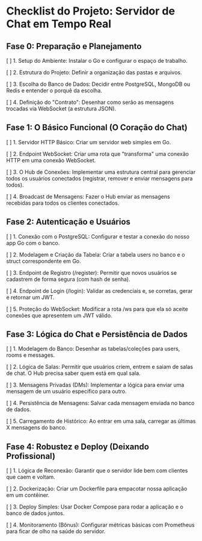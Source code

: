 # Checklist do Projeto: Servidor de Chat em Tempo Real

## Fase 0: Preparação e Planejamento

[ ] 1. Setup do Ambiente: Instalar o Go e configurar o espaço de trabalho.

[ ] 2. Estrutura do Projeto: Definir a organização das pastas e arquivos.

[ ] 3. Escolha do Banco de Dados: Decidir entre PostgreSQL, MongoDB ou Redis e entender o porquê da escolha.

[ ] 4. Definição do "Contrato": Desenhar como serão as mensagens trocadas via WebSocket (a estrutura JSON).

## Fase 1: O Básico Funcional (O Coração do Chat)

[ ] 1. Servidor HTTP Básico: Criar um servidor web simples em Go.

[ ] 2. Endpoint WebSocket: Criar uma rota que "transforma" uma conexão HTTP em uma conexão WebSocket.

[ ] 3. O Hub de Conexões: Implementar uma estrutura central para gerenciar todos os usuários conectados (registrar, remover e enviar mensagens para todos).

[ ] 4. Broadcast de Mensagens: Fazer o Hub enviar as mensagens recebidas para todos os clientes conectados.

## Fase 2: Autenticação e Usuários

[ ] 1. Conexão com o PostgreSQL: Configurar e testar a conexão do nosso app Go com o banco.

[ ] 2. Modelagem e Criação da Tabela: Criar a tabela users no banco e o struct correspondente em Go.

[ ] 3. Endpoint de Registro (/register): Permitir que novos usuários se cadastrem de forma segura (com hash de senha).

[ ] 4. Endpoint de Login (/login): Validar as credenciais e, se corretas, gerar e retornar um JWT.

[ ] 5. Proteção do WebSocket: Modificar a rota /ws para que ela só aceite conexões que apresentem um JWT válido.

## Fase 3: Lógica do Chat e Persistência de Dados

[ ] 1. Modelagem do Banco: Desenhar as tabelas/coleções para users, rooms e messages.

[ ] 2. Lógica de Salas: Permitir que usuários criem, entrem e saiam de salas de chat. O Hub precisa saber quem está em qual sala.

[ ] 3. Mensagens Privadas (DMs): Implementar a lógica para enviar uma mensagem de um usuário específico para outro.

[ ] 4. Persistência de Mensagens: Salvar cada mensagem enviada no banco de dados.

[ ] 5. Carregamento de Histórico: Ao entrar em uma sala, carregar as últimas X mensagens do banco.

## Fase 4: Robustez e Deploy (Deixando Profissional)

[ ] 1. Lógica de Reconexão: Garantir que o servidor lide bem com clientes que caem e voltam.

[ ] 2. Dockerização: Criar um Dockerfile para empacotar nossa aplicação em um contêiner.

[ ] 3. Deploy Simples: Usar Docker Compose para rodar a aplicação e o banco de dados juntos.

[ ] 4. Monitoramento (Bônus): Configurar métricas básicas com Prometheus para ficar de olho na saúde do servidor.
